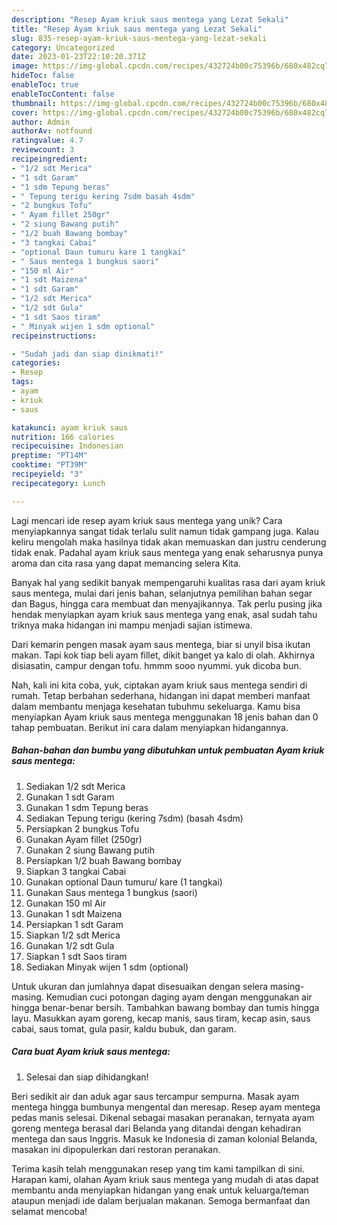 ```yaml
---
description: "Resep Ayam kriuk saus mentega yang Lezat Sekali"
title: "Resep Ayam kriuk saus mentega yang Lezat Sekali"
slug: 835-resep-ayam-kriuk-saus-mentega-yang-lezat-sekali
category: Uncategorized
date: 2023-01-23T22:10:20.371Z
image: https://img-global.cpcdn.com/recipes/432724b00c75396b/680x482cq70/ayam-kriuk-saus-mentega-foto-resep-utama.jpg
hideToc: false
enableToc: true
enableTocContent: false
thumbnail: https://img-global.cpcdn.com/recipes/432724b00c75396b/680x482cq70/ayam-kriuk-saus-mentega-foto-resep-utama.jpg
cover: https://img-global.cpcdn.com/recipes/432724b00c75396b/680x482cq70/ayam-kriuk-saus-mentega-foto-resep-utama.jpg
author: Admin
authorAv: notfound
ratingvalue: 4.7
reviewcount: 3
recipeingredient:
- "1/2 sdt Merica"
- "1 sdt Garam"
- "1 sdm Tepung beras"
- " Tepung terigu kering 7sdm basah 4sdm"
- "2 bungkus Tofu"
- " Ayam fillet 250gr"
- "2 siung Bawang putih"
- "1/2 buah Bawang bombay"
- "3 tangkai Cabai"
- "optional Daun tumuru kare 1 tangkai"
- " Saus mentega 1 bungkus saori"
- "150 ml Air"
- "1 sdt Maizena"
- "1 sdt Garam"
- "1/2 sdt Merica"
- "1/2 sdt Gula"
- "1 sdt Saos tiram"
- " Minyak wijen 1 sdm optional"
recipeinstructions:

- "Sudah jadi dan siap dinikmati!"
categories:
- Resep
tags:
- ayam
- kriuk
- saus

katakunci: ayam kriuk saus 
nutrition: 166 calories
recipecuisine: Indonesian
preptime: "PT14M"
cooktime: "PT39M"
recipeyield: "3"
recipecategory: Lunch

---
```





Lagi mencari ide resep ayam kriuk saus mentega yang unik? Cara menyiapkannya sangat tidak terlalu sulit namun tidak gampang juga. Kalau keliru mengolah maka hasilnya tidak akan memuaskan dan justru cenderung tidak enak. Padahal ayam kriuk saus mentega yang enak seharusnya punya aroma dan cita rasa yang dapat memancing selera Kita.





Banyak hal yang sedikit banyak mempengaruhi kualitas rasa dari ayam kriuk saus mentega, mulai dari jenis bahan, selanjutnya pemilihan bahan segar dan Bagus, hingga cara membuat dan menyajikannya. Tak perlu pusing jika hendak menyiapkan ayam kriuk saus mentega yang enak,      asal sudah tahu triknya maka hidangan ini mampu menjadi sajian istimewa.














Dari kemarin pengen masak ayam saus mentega, biar si unyil bisa ikutan makan. Tapi kok tiap beli ayam fillet, dikit banget ya kalo di olah. Akhirnya disiasatin, campur dengan tofu. hmmm sooo nyummi. yuk dicoba bun.






Nah, kali ini kita coba, yuk, ciptakan ayam kriuk saus mentega sendiri di rumah. Tetap berbahan sederhana, hidangan ini dapat memberi manfaat dalam membantu menjaga kesehatan tubuhmu sekeluarga. Kamu bisa menyiapkan Ayam kriuk saus mentega menggunakan 18 jenis bahan dan 0 tahap pembuatan. Berikut ini cara dalam menyiapkan hidangannya.

<!--inarticleads1-->

##### Bahan-bahan dan bumbu yang dibutuhkan untuk pembuatan Ayam kriuk saus mentega:

1. Sediakan 1/2 sdt Merica
1. Gunakan 1 sdt Garam
1. Gunakan 1 sdm Tepung beras
1. Sediakan  Tepung terigu (kering 7sdm) (basah 4sdm)
1. Persiapkan 2 bungkus Tofu
1. Gunakan  Ayam fillet (250gr)
1. Gunakan 2 siung Bawang putih
1. Persiapkan 1/2 buah Bawang bombay
1. Siapkan 3 tangkai Cabai
1. Gunakan optional Daun tumuru/ kare (1 tangkai)
1. Gunakan  Saus mentega 1 bungkus (saori)
1. Gunakan 150 ml Air
1. Gunakan 1 sdt Maizena
1. Persiapkan 1 sdt Garam
1. Siapkan 1/2 sdt Merica
1. Gunakan 1/2 sdt Gula
1. Siapkan 1 sdt Saos tiram
1. Sediakan  Minyak wijen 1 sdm (optional)


Untuk ukuran dan jumlahnya dapat disesuaikan dengan selera masing-masing. Kemudian cuci potongan daging ayam dengan menggunakan air hingga benar-benar bersih. Tambahkan bawang bombay dan tumis hingga layu. Masukkan ayam goreng, kecap manis, saus tiram, kecap asin, saus cabai, saus tomat, gula pasir, kaldu bubuk, dan garam. 

<!--inarticleads2-->

##### Cara buat Ayam kriuk saus mentega:


1. Selesai dan siap dihidangkan!

Beri sedikit air dan aduk agar saus tercampur sempurna. Masak ayam mentega hingga bumbunya mengental dan meresap. Resep ayam mentega pedas manis selesai. Dikenal sebagai masakan peranakan, ternyata ayam goreng mentega berasal dari Belanda yang ditandai dengan kehadiran mentega dan saus Inggris. Masuk ke Indonesia di zaman kolonial Belanda, masakan ini dipopulerkan dari restoran peranakan. 

Terima kasih telah menggunakan resep yang tim kami tampilkan di sini. Harapan kami, olahan Ayam kriuk saus mentega yang mudah di atas dapat membantu anda menyiapkan hidangan yang enak untuk keluarga/teman ataupun menjadi ide dalam berjualan makanan. Semoga bermanfaat dan selamat mencoba!
